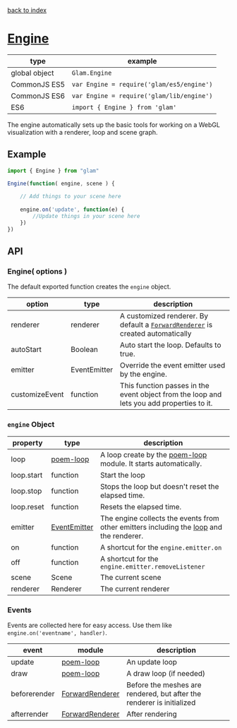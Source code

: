 [back to index](./)
# [Engine](https://github.com/glamjs/glam/tree/master/lib/engine)

| type          | example |
| ------------- | ----------------------------------------- |
| global object | `Glam.Engine`                             |
| CommonJS ES5  | `var Engine = require('glam/es5/engine')` |
| CommonJS ES6  | `var Engine = require('glam/lib/engine')` |
| ES6           | `import { Engine } from 'glam'`           |

The engine automatically sets up the basic tools for working on a WebGL visualization with a renderer, loop and scene graph.

## Example

```js
import { Engine } from "glam"

Engine(function( engine, scene ) {
	
	// Add things to your scene here
	
	engine.on('update', function(e) {
		//Update things in your scene here
	})
})
```

## API

### Engine( options )

The default exported function creates the `engine` object. 

| option         | type         | description |
| -------------- | ------------ | ----------- |
| renderer       | renderer     | A customized renderer. By default a [`ForwardRenderer`](./renderer-forward.md) is created automatically |
| autoStart      | Boolean      | Auto start the loop. Defaults to true. |
| emitter        | EventEmitter | Override the event emitter used by the engine. |
| customizeEvent | function     | This function passes in the event object from the loop and lets you add properties to it. |

### `engine` Object

| property       | type         | description |
| -------------- | ------------ | ----------- |
| loop           | [poem-loop][poem-loop] | A loop create by the [poem-loop][poem-loop] module. It starts automatically. |
| loop.start     | function     | Start the loop |
| loop.stop      | function     | Stops the loop but doesn't reset the elapsed time. |
| loop.reset     | function     | Resets the elapsed time. |
| emitter        | [EventEmitter][events] | The engine collects the events from other emitters including the [loop][poem-loop] and the renderer. |
| on             | function     | A shortcut for the `engine.emitter.on` |
| off            | function     | A shortcut for the `engine.emitter.removeListener` |
| scene          | Scene        | The current scene |
| renderer       | Renderer     | The current renderer |

### Events

Events are collected here for easy access. Use them like `engine.on('eventname', handler)`.

| event        | module                     | description |
| ------------ | -------------------------- | ----------- |
| update       | [poem-loop][poem-loop]     | An update loop |
| draw         | [poem-loop][poem-loop]     | A draw loop (if needed) |
| beforerender | [ForwardRenderer][forward] | Before the meshes are rendered, but after the renderer is initialized |
| afterrender  | [ForwardRenderer][forward] | After rendering |


[poem-loop]: https://npmjs.com/package/poem-loop/
[events]: https://npmjs.com/package/events/
[forward]: ./renderer-forward
[loop]: https://npmjs.com/package/poem-loop
